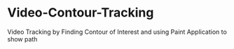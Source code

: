 # Video-Contour-Tracking
Video Tracking by Finding Contour of Interest and using Paint Application to show path
